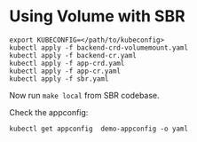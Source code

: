 # Using Volume with SBR

```
export KUBECONFIG=</path/to/kubeconfig>
kubectl apply -f backend-crd-volumemount.yaml
kubectl apply -f backend-cr.yaml
kubectl apply -f app-crd.yaml
kubectl apply -f app-cr.yaml
kubectl apply -f sbr.yaml
```

Now run `make local` from SBR codebase.

Check the appconfig:

```
kubectl get appconfig  demo-appconfig -o yaml
```

